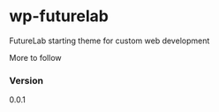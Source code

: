 # wp-futurelab

FutureLab starting theme for custom web development

More to follow

### Version
0.0.1
